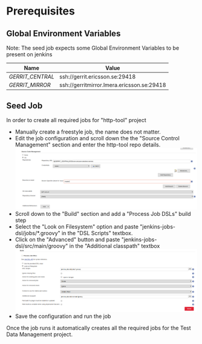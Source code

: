 # Prerequisites

## Global Environment Variables
Note: The seed job expects some Global Environment Variables to be present on jenkins

| Name | Value |
| ------------ | ----------------------------------------------- |
| *GERRIT_CENTRAL* | ssh://gerrit.ericsson.se:29418 |
| *GERRIT_MIRROR* | ssh://gerritmirror.lmera.ericsson.se:29418 |

## Seed Job

In order to create all required jobs for "http-tool" project
 - Manually create a freestyle job, the name does not matter.
 - Edit the job configuration and scroll down the the "Source Control Management" section and enter the http-tool repo details.
 ![SCM example](images/SCM.png)
 - Scroll down to the "Build" section and  add a "Process Job DSLs" build step
 - Select the "Look on Filesystem" option and paste "jenkins-jobs-dsl/jobs/*.groovy" in the "DSL Scripts" textbox.
 - Click on the "Advanced" button and paste "jenkins-jobs-dsl/src/main/groovy" in the "Additional classpath" textbox
 ![Job DSL Example](images/ProcessJobDsl.png)
 - Save the configuration and run the job

Once the job runs it automatically creates all the required jobs for the Test Data Management project.
